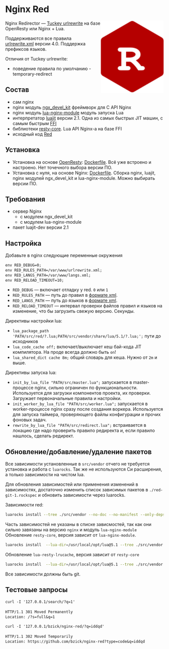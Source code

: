 Nginx Red
=========

<img align="right" src="./red-logo.svg" width="200">

Nginx Redirector — [Tuckey urlrewrite](https://tuckey.org/urlrewrite/) на базе OpenResty или Nginx + Lua.

Поддерживаются все правила [urlrewrite.xml](http://cdn.rawgit.com/paultuckey/urlrewritefilter/master/src/doc/manual/4.0/urlrewrite.xml) версии 4.0.
Поддержка префиксов языков.

Отличия от Tuckey urlrewrite:

- поведение правила по умолчанию - temporary-redirect

## Состав

- сам nginx
- nginx модуль [ngx_devel_kit](https://github.com/vision5/ngx_devel_kit) фреймворк для C API Nginx
- nginx модуль [lua-nginx-module](https://github.com/openresty/lua-nginx-module) модуль запуска Lua
- интерпретатор [luajit](https://luajit.org/) версии 2.1. 
  Одна из самых быстрых JIT машин, с самым быстрым [FFI](https://en.wikipedia.org/wiki/Foreign_function_interface)
- библиотеки [resty-core](https://github.com/openresty/lua-resty-core). Lua API Nginx-а на базе FFI
- исходный код [Red](./src)

## Установка

- Установка на основе [OpenResty](https://openresty.org/en/): [Dockerfile](./Dockerfile). 
  Всё уже встроено и настроено. Нет точечного выбора версии ПО.
- Установка с нуля, на основе Nginx: [Dockerfile](./nginx.Dockerfile). 
  Сборка nginx, luajit, nginx модулей ngx_devel_kit и lua-nginx-module. Можно выбирать версии ПО.

## Требования

- сервер Nginx
  - с модулем ngx_devel_kit
  - с модулем lua-nginx-module
- пакет luajit-dev версии 2.1

## Настройка

Добавьте в nginx следующие переменные окружения

```nginx
env RED_DEBUG=0;
env RED_RULES_PATH=/var/www/urlrewrite.xml;
env RED_LANGS_PATH=/var/www/langs.xml;
env RED_RELOAD_TIMEOUT=10;
```

* `RED_DEBUG` — включает отладку у red. `0` или `1`
* `RED_RULES_PATH` — путь до правил в [формате xml](./urlrewrite.samples.xml).
* `RED_LANGS_PATH` — путь до языков в [формате xml](./langs.samples.xml).
* `RED_RELOAD_TIMEOUT` — интервал проверки файлов правил и языков на изменение, что бы загрузить свежую версию. Секунды.

Директивы настройки lua:

- `lua_package_path 'PATH/src/red/?.lua;PATH/src/vendor/share/lua/5.1/?.lua;';` пути до исходников
- `lua_code_cache off;` включает/выключает кеш бай-кода JIT компилятора. На проде всегда должно быть `on`! 
- `lua_shared_dict cache 8m;` общий словарь для кеша. Нужно от `2m` и выше.

Директивы запуска lua:

- `init_by_lua_file "PATH/src/master.lua";` запускается в master-процессе nginx, сильно ограничен по функциональности.
  Используется для загрузки компонентов проекта, их проверки. Загружает первоначальные правила и настройки.
- `init_worker_by_lua_file "PATH/src/worker.lua";` запускается в worker-процессе nginx сразу после создания воркера.
  Используется для запуска таймера, проверяющего файлы конфигурации и прочих фоновых задач.
- `rewrite_by_lua_file "PATH/src/redirect.lua";` встраивается в локацию где надо проверить правило редиректа и, если правило нашлось,
  сделать редирект.

## Обновление/добавление/удаление пакетов

Все зависимости установленные в `src/vendor` отчего не требуется установка и работа с `luarocks`. 
Так же не используются Си расширения, а только зависимости на чистом lua.

Для обновления зависимостей или применения изменений в зависимостях, достаточно изменить список зависимых 
пакетов в `./red-git-1.rockspec` и обновить зависимости через luarocks.

Зависимости red:

```bash
luarocks install --tree ./src/vendor --no-doc --no-manifest --only-deps ./rockspec/red-git-1.rockspec
```

Часть зависимостей не указаны в списке зависмостей, так как они сильно завязаны на версию `nginx` и модуль `lua-nginx-module`
Обновление `resty-core`, версия зависит от `lua-nginx-module`.
```bash
luarocks install  --lua-dir=/usr/local/opt/lua@5.1 --tree ./src/vendor --no-doc --no-manifest ./rockspec/lua-resty-core-0.1.21-1.rockspec
```
Обновление `lua-resty-lrucache`, версия зависит от `resty-core`
```bash
luarocks install  --lua-dir=/usr/local/opt/lua@5.1 --tree ./src/vendor --no-doc --no-manifest ./rockspec/lua-resty-lrucache-0.10-1.rockspec
```
Все зависимости должны быть git.

## Тестовые запросы

```
curl -I '127.0.0.1/search/?q=1'

HTTP/1.1 301 Moved Permanently
Location: /?s=full&q=1
```

```
curl -I '127.0.0.1/bzick/nginx-red/?q=iddqd'

HTTP/1.1 302 Moved Temporarily
Location: https://github.com/bzick/nginx-red?type=code&q=iddqd
```
